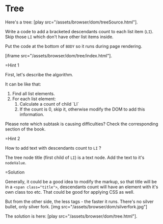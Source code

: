 
# Tree 

Here's a tree: [play src="/assets/browser/dom/treeSource.html"]. 

Write a code to add a bracketed descendants count to each list item (`LI`). Skip those `LI` which don't have other list items inside.

Put the code at the bottom of `BODY` so it runs during page rendering.

[iframe src="/assets/browser/dom/tree/index.html"]. 

=Hint 1

First, let's describe the algorithm.

It can be like that:
<ol>
<li>Find all list elements.</li>
<li>For each list element:
<ol>
<li>Calculate a count of child `LI`</li>
<li>If the count is 0, skip it, otherwise modify the DOM to add this information.</li></ol>
</li>
</ol>

Please note which subtask is causing difficulties? Check the corresponding section of the book.


=Hint 2

How to add text with descendants count to `LI` ?

The tree node title (first child of `LI`) is a text node. Add the text to it's `nodeValue`.

=Solution

Generally, it could be a good idea to modify the markup, so that title will be in a <code>&lt;span class="title"&gt;</code>, descendants count will have an element with it's own class too etc. That could be good for applying CSS as well.

But from the other side, the less tags - the faster it runs. There's no silver bullet, only silver fork.
[img src="/assets/browser/dom/silverfork.jpg"]

The solution is here: [play src="/assets/browser/dom/tree.html"]. 



